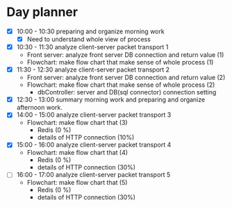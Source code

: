 # Day planner

- [x] 10:00 - 10:30 preparing and organize morning work
	- [x] Need to understand whole view of process
- [x] 10:30 - 11:30 analyze client-server packet transport 1
	- Front server: analyze front server DB connection and return value (1)
	- Flowchart: make flow chart that make sense of whole process (1)
- [x] 11:30 - 12:30 analyze client-server packet transport 2
	- Front server: analyze front server DB connection and return value (2)
	- Flowchart: make flow chart that make sense of whole process (2)
		- dbController: server and DB(sql connector) connection setting
- [x] 12:30 - 13:00 summary morning work and preparing and organize afternoon work.
- [x] 14:00 - 15:00 analyze client-server packet transport 3
	- Flowchart: make flow chart that (3)
		- Redis (0 %)
		- details of HTTP connection (10%)
- [x] 15:00 - 16:00 analyze client-server packet transport 4
	- Flowchart: make flow chart that (4)
		- Redis (0 %)
		- details of HTTP connection (30%)
- [ ] 16:00 - 17:00 analyze client-server packet transport 5
	- Flowchart: make flow chart that (5)
		- Redis (0 %)
		- details of HTTP connection (30%)